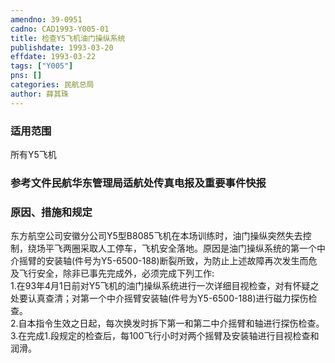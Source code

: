 ```yaml
---
amendno: 39-0951  
cadno: CAD1993-Y005-01  
title: 检查Y5飞机油门操纵系统  
publishdate: 1993-03-20  
effdate: 1993-03-22  
tags: ["Y005"]  
pns: []  
categories: 民航总局  
author: 薛其珠  
---
```

  
### 适用范围  
所有Y5飞机  
  
<!--more-->  
### 参考文件民航华东管理局适航处传真电报及重要事件快报  
  
### 原因、措施和规定  
东方航空公司安徽分公司Y5型B8085飞机在本场训练时，油门操纵突然失去控制，绕场平飞两圈采取人工停车，飞机安全落地。原因是油门操纵系统的第一个中介摇臂的安装轴(件号为Y5-6500-188)断裂所致，为防止上述故障再次发生而危及飞行安全，除非已事先完成外，必须完成下列工作:  
    1.在93年4月1日前对Y5飞机的油门操纵系统进行一次详细目视检查，对有怀疑之处要认真查清；对第一个中介摇臂安装轴(件号为Y5-6500-188)进行磁力探伤检查。  
    2.自本指令生效之日起，每次换发时拆下第一和第二中介摇臂和轴进行探伤检查。  
    3.在完成1.段规定的检查后，每100飞行小时对两个摇臂及安装轴进行目视检查和润滑。  
  
  
  
